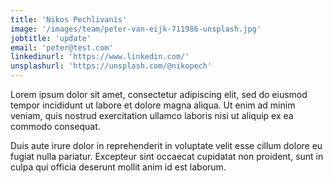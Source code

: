 ```yaml
---
title: 'Nikos Pechlivanis'
image: '/images/team/peter-van-eijk-711986-unsplash.jpg'
jobtitle: 'update'
email: 'peter@test.com'
linkedinurl: 'https://www.linkedin.com/'
unsplashurl: 'https://unsplash.com/@nikopech'
---
```


Lorem ipsum dolor sit amet, consectetur adipiscing elit, sed do eiusmod tempor incididunt ut labore et dolore magna aliqua. Ut enim ad minim veniam, quis nostrud exercitation ullamco laboris nisi ut aliquip ex ea commodo consequat.

Duis aute irure dolor in reprehenderit in voluptate velit esse cillum dolore eu fugiat nulla pariatur. Excepteur sint occaecat cupidatat non proident, sunt in culpa qui officia deserunt mollit anim id est laborum.
